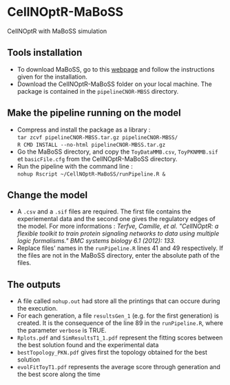 # CellNOptR-MaBoSS
CellNOptR with MaBoSS simulation

## Tools installation

* To download MaBoSS, go to this [webpage](https://maboss.curie.fr) and follow the instructions given for the installation.
* Download the CellNOptR-MaBoSS folder on your local machine. The package is contained in the `pipelineCNOR-MBSS` directory.

## Make the pipeline running on the model

* Compress and install the package as a library :  
`tar zcvf pipelineCNOR-MBSS.tar.gz pipelineCNOR-MBSS/`  
`R CMD INSTALL --no-html pipelineCNOR-MBSS.tar.gz`
* Go the MaBoSS directory, and copy the `ToyDataMMB.csv`, `ToyPKNMMB.sif` et `basicFile.cfg` from the CellNOptR-MaBoSS directory.
* Run the pipeline with the command line :  
`nohup Rscript ~/CellNOptR-MaBoSS/runPipeline.R &`

## Change the model

* A `.csv` and a `.sif` files are required. The first file contains the experiemental data and the second one gives the regulatory edges
of the model. For more informations : *Terfve, Camille, et al. "CellNOptR: a flexible toolkit to train protein signaling networks to data using multiple logic formalisms." BMC systems biology 6.1 (2012): 133.*
* Replace files' names in the `runPipeline.R` lines 41 and 49 respectively. If the files are not in the MaBoSS directory, enter
the absolute path of the files.

## The outputs

* A file called `nohup.out` had store  all the printings that can occure during the execution.
* For each generation, a file `resultsGen_1` (e.g. for the first generation) is created. It is the consequence of the line 89 in the `runPipeline.R`, where the parameter `verbose` is TRUE.
* `Rplots.pdf` and `SimResultsT1_1.pdf` represent the fitting scores between the best solution found and the experimental data
* `bestTopology_PKN.pdf` gives first the topology obtained for the best solution
* `evolFitToyT1.pdf` represents the average score through generation and the best score along the time

